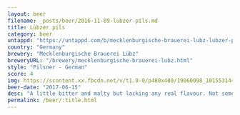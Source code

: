 ```yaml
---
layout: beer
filename: _posts/beer/2016-11-09-lubzer-pils.md
title: Lübzer pils
category: beer
untappd: "https://untappd.com/b/mecklenburgische-brauerei-lubz-lubzer-pils/73234"
country: "Germany"
brewery: "Mecklenburgische Brauerei Lübz"
breweryURL: "/brewery/mecklenburgische-brauerei-lubz.html"
style: "Pilsner - German"
score: 4
img: https://scontent.xx.fbcdn.net/v/t1.0-0/p480x480/19060098_10155314453758745_6218943165926117757_n.jpg?oh=47ae924a8c65829aa88196eb2a4fc601&oe=5AABB87F
beer-date: "2017-06-15"
desc: "A little bitter and malty but lacking any real flavour. Not something you want more of"
permalink: /beer/:title.html
---
```

